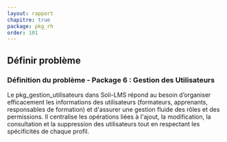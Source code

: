 ```yaml
---
layout: rapport
chapitre: true
package: pkg_rh
order: 101
---
```

## Définir problème 

### Définition du problème - Package 6 : Gestion des Utilisateurs
Le pkg_gestion_utilisateurs dans Soli-LMS répond au besoin d’organiser efficacement les informations des utilisateurs (formateurs, apprenants, responsables de formation) et d'assurer une gestion fluide des rôles et des permissions. Il centralise les opérations liées à l'ajout, la modification, la consultation et la suppression des utilisateurs tout en respectant les spécificités de chaque profil.